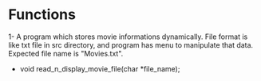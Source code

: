 <h1>Functions</h1>

1- A program which stores movie informations dynamically. File format is like txt file in src directory, and program has menu to manipulate that data. Expected file name is "Movies.txt".    
- void read_n_display_movie_file(char *file_name);  